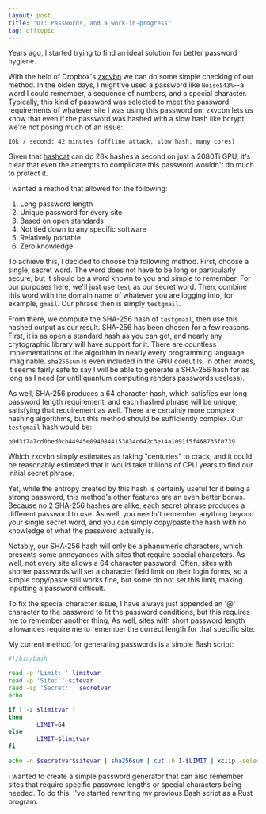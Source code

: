```yaml
---
layout: post
title: "OT: Passwords, and a work-in-progress"
tag: offtopic
---
```


Years ago, I started trying to find an ideal solution for better password hygiene.

With the help of Dropbox's [zxcvbn](https://github.com/dropbox/zxcvbn) we can do some simple checking of our method. In the olden days, I might've used a password like `Noise543%`--a word I could remember, a sequence of numbers, and a special character. Typically, this kind of password was selected to meet the password requirements of whatever site I was using this password on. zxvcbn lets us know that even if the password was hashed with a slow hash like bcrypt, we're not posing much of an issue:

`10k / second: 42 minutes (offline attack, slow hash, many cores)`

Given that [hashcat](https://hashcat.net/hashcat/) can do 28k hashes a second on just a 2080Ti GPU, it's clear that even the attempts to complicate this password wouldn't do much to protect it.

I wanted a method that allowed for the following:

1. Long password length
2. Unique password for every site
3. Based on open standards
4. Not tied down to any specific software
5. Relatively portable
6. Zero knowledge

To achieve this, I decided to choose the following method. First, choose a single, secret word. The word does not have to be long or particularly secure, but it should be a word known to you and simple to remember. For our purposes here, we'll just use `test` as our secret word. Then, combine this word with the domain name of whatever you are logging into, for example, `gmail`. Our phrase then is simply `testgmail`.

From there, we compute the SHA-256 hash of `testgmail`, then use this hashed output as our result. SHA-256 has been chosen for a few reasons. First, it is as open a standard hash as you can get, and nearly any crytographic library will have support for it. There are countless implementations of the algorithm in nearly every programming language imaginable. `sha256sum` is even included in the GNU coreutils. In other words, it seems fairly safe to say I will be able to generate a SHA-256 hash for as long as I need (or until quantum computing renders passwords useless).

As well, SHA-256 produces a 64 character hash, which satisfies our long password length requirement, and each hashed phrase will be unique, satisfying that requirement as well. There are certainly more complex hashing algorithms, but this method should be sufficiently complex. Our `testgmail` hash would be:

`b0d3f7a7cd0bed0cb44945e0940844153834c642c3e14a1091f5f468735f0739`

Which zxcvbn simply estimates as taking "centuries" to crack, and it could be reasonably estimated that it would take trillions of CPU years to find our initial secret phrase.

Yet, while the entropy created by this hash is certainly useful for it being a strong password, this method's other features are an even better bonus. Because no 2 SHA-256 hashes are alike, each secret phrase produces a different password to use. As well, you needn't remember anything beyond your single secret word, and you can simply copy/paste the hash with no knowledge of what the password actually is.

Notably, our SHA-256 hash will only be alphanumeric characters, which presents some annoyances with sites that require special characters. As well, not every site allows a 64 character password. Often, sites with shorter passwords will set a character field limit on their login forms, so a simple copy/paste still works fine, but some do not set this limit, making inputting a password difficult.

To fix the special character issue, I have always just appended an '@' character to the password to fit the password conditions, but this requires me to remember another thing. As well, sites with short password length allowances require me to remember the correct length for that specific site.

My current method for generating passwords is a simple Bash script:

```bash
#!/bin/bash

read -p 'Limit: ' limitvar
read -p 'Site: ' sitevar
read -sp 'Secret: ' secretvar
echo

if [ -z $limitvar ]
then
        LIMIT=64
else
        LIMIT=$limitvar
fi

echo -n $secretvar$sitevar | sha256sum | cut -b 1-$LIMIT | xclip -selection c
```

I wanted to create a simple password generator that can also remember sites that require specific password lengths or special characters being needed. To do this, I've started rewriting my previous Bash script as a Rust program.
